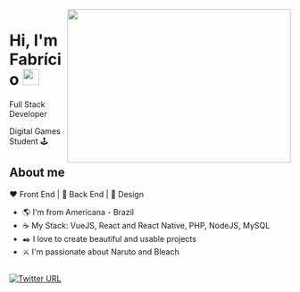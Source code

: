 <img align="right" width="400" height="275" src="https://steamuserimages-a.akamaihd.net/ugc/367408356180827576/BD96D471B63F9B446193758ADE116FE18586DB12/">


# Hi, I'm Fabrício <img src="https://github.com/TheDudeThatCode/TheDudeThatCode/blob/master/Assets/Hi.gif" width="29px">

Full Stack Developer

Digital Games Student :joystick:

## About me 

:heart: Front End | :purple_heart: Back End | :yellow_heart: Design

- :earth_americas: I'm from Americana - Brazil
- :coffee: My Stack: VueJS, React and React Native, PHP, NodeJS, MySQL
- :black_nib: I love to create beautiful and usable projects
- :crossed_swords: I'm passionate about Naruto and Bleach

<br/>[![Twitter URL](https://img.shields.io/twitter/url?color=%230072b1&labelColor=2b2b2b&label=connect&logo=linkedin&logoColor=%230072b1&style=flat-square&url=https://www.linkedin.com/in/pferreirafabricio/)](https://www.linkedin.com/in/pferreirafabricio/)
